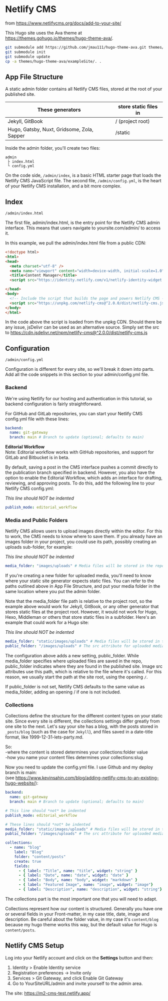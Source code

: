 # Netlify CMS  

from <https://www.netlifycms.org/docs/add-to-your-site/>

This Hugo site uses the Ava theme at <https://themes.gohugo.io/themes/hugo-theme-ava/>.

```bash
git submodule add https://github.com/jmau111/hugo-theme-ava.git themes/hugo-theme-ava
git submodule init
git submodule update
cp -a themes/hugo-theme-ava/exampleSite/. .
```

## App File Structure

A static admin folder contains all Netlify CMS files, stored at the root of your published site.  

|These generators |store static files in|
|---|---|
|Jekyll, GitBook |/ (project root) |
|Hugo, Gatsby, Nuxt, Gridsome, Zola, Sapper|/static |

Inside the admin folder, you'll create two files:

```git
admin
 ├ index.html
 └ config.yml
```

On the code side, `/admin/index`, is a basic HTML starter page that loads the Netlify CMS JavaScript file. The second file, `/admin/config.yml`, is the heart of your Netlify CMS installation, and a bit more complex. 

## Index

`/admin/index.html`

The first file, admin/index.html, is the entry point for the Netlify CMS admin interface. This means that users navigate to yoursite.com/admin/ to access it. 

In this example, we pull the admin/index.html file from a public CDN:

```html
<!doctype html>
<html>
<head>
  <meta charset="utf-8" />
  <meta name="viewport" content="width=device-width, initial-scale=1.0" />
  <title>Content Manager</title>
  <script src="https://identity.netlify.com/v1/netlify-identity-widget.js"></script>

</head>
<body>
  <!-- Include the script that builds the page and powers Netlify CMS -->
  <script src="https://unpkg.com/netlify-cms@^2.0.0/dist/netlify-cms.js"></script>
</body>
</html>
```

In the code above the script is loaded from the unpkg CDN. Should there be any issue, jsDelivr can be used as an alternative source. Simply set the src to https://cdn.jsdelivr.net/npm/netlify-cms@^2.0.0/dist/netlify-cms.js

## Configuration

`/admin/config.yml`

Configuration is different for every site, so we'll break it down into parts. Add all the code snippets in this section to your admin/config.yml file.

### Backend

We're using Netlify for our hosting and authentication in this tutorial, so backend configuration is fairly straightforward.

For GitHub and GitLab repositories, you can start your Netlify CMS config.yml file with these lines:

```yml
backend:
  name: git-gateway
  branch: main # Branch to update (optional; defaults to main)
```

**Editorial Workflow**  
Note: Editorial workflow works with GitHub repositories, and support for GitLab and Bitbucket is in beta.

By default, saving a post in the CMS interface pushes a commit directly to the publication branch specified in backend. However, you also have the option to enable the Editorial Workflow, which adds an interface for drafting, reviewing, and approving posts. To do this, add the following line to your Netlify CMS config.yml:

*This line should NOT be indented*

```yml
publish_mode: editorial_workflow  
```

### Media and Public Folders
Netlify CMS allows users to upload images directly within the editor. For this to work, the CMS needs to know where to save them. If you already have an images folder in your project, you could use its path, possibly creating an uploads sub-folder, for example:

*This line should NOT be indented*  

```yml
media_folder: "images/uploads" # Media files will be stored in the repo under images/uploads
```

If you're creating a new folder for uploaded media, you'll need to know where your static site generator expects static files. You can refer to the paths outlined above in App File Structure, and put your media folder in the same location where you put the admin folder.

Note that the media_folder file path is relative to the project root, so the example above would work for Jekyll, GitBook, or any other generator that stores static files at the project root. However, it would not work for Hugo, Hexo, Middleman or others that store static files in a subfolder. Here's an example that could work for a Hugo site:

*This line should NOT be indented*  

```yml
media_folder: "static/images/uploads" # Media files will be stored in the repo under static/images/uploads
public_folder: "/images/uploads" # The src attribute for uploaded media will begin with /images/uploads
```

The configuration above adds a new setting, public_folder. While media_folder specifies where uploaded files are saved in the repo, public_folder indicates where they are found in the published site. Image src attributes use this path, which is relative to the file where it's called. For this reason, we usually start the path at the site root, using the opening `/`.

If public_folder is not set, Netlify CMS defaults to the same value as media_folder, adding an opening / if one is not included.

### Collections

Collections define the structure for the different content types on your static site. Since every site is different, the collections settings differ greatly from one site to the next. Let's say your site has a blog, with the posts stored in `_posts/blog` (such as the case for `Jekyll`), and files saved in a date-title format, like 1999-12-31-lets-party.md.  

So:  
-where the content is stored determines your collections:folder value  
-how you name your content files determines your collections:slug

Now you need to update the config.yml file. I use Github and my deploy branch is main:  
(see <https://www.kevinsahin.com/blog/adding-netlify-cms-to-an-existing-hugo-website/>):

```yml
backend:
  name: git-gateway
  branch: main # Branch to update (optional; defaults to main)

# This line should *not* be indented
publish_mode: editorial_workflow

# These lines should *not* be indented
media_folder: "static/images/uploads" # Media files will be stored in the repo under static/images/uploads
public_folder: "/images/uploads" # The src attribute for uploaded media will begin with /images/uploads

collections:
  - name: "blog"
    label: "Blog"
    folder: "content/posts"
    create: true
    fields:
      - { label: "Title", name: "title", widget: "string" }
      - { label: "Date", name: "date", widget: "date" }
      - { label: "Body", name: "body", widget: "markdown" }
      - { label: "Featured Image", name: "image", widget: "image"}
      - { label: "Description", name: "description", widget: "string"}
```

The collections part is the most important one that you will need to adapt.

Collections represent how our content is structured. Generally you have one or several fields in your Front-matter, in my case title, date, image and description.
Be careful about the folder value, in my case it's `content/blog` because my hugo theme works this way, but the default value for Hugo is `content/posts`.

## Netlify CMS Setup

Log into your Netlify account and click on the **Settings** button and then:

1. Identity > Enable Identity service  
2. Registration preferences -> Invite only
3. Services > Git Gateway, and click Enable Git Gateway
4. Go to YourSiteURL/admin and invite yourself to the admin area.

The site: <https://m2-cms-test.netlify.app/>
